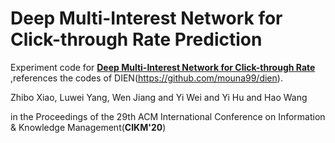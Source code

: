 # Deep Multi-Interest Network for Click-through Rate Prediction

Experiment code for [**Deep Multi-Interest Network for Click-through Rate**](https://dl.acm.org/doi/pdf/10.1145/3340531.3412092) ,references the codes of DIEN(https://github.com/mouna99/dien).

Zhibo Xiao, Luwei Yang, Wen Jiang and Yi Wei and Yi Hu and Hao Wang

in the Proceedings of the 29th ACM International Conference on Information & Knowledge Management(**CIKM'20**)


